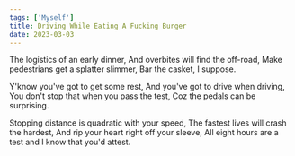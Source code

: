 ```yaml
---
tags: ['Myself']
title: Driving While Eating A Fucking Burger
date: 2023-03-03
---
```


The logistics of an early dinner,
And overbites will find the off-road,
Make pedestrians get a splatter slimmer,
Bar the casket, I suppose.

Y'know you've got to get some rest,
And you've got to drive when driving,
You don't stop that when you pass the test,
Coz the pedals can be surprising.

Stopping distance is quadratic with your speed,
The fastest lives will crash the hardest,
And rip your heart right off your sleeve,
All eight hours are a test and
I know that you'd attest.
